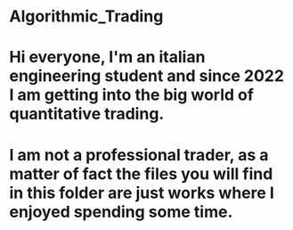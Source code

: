 # Algorithmic_Trading

# Hi everyone, I'm an italian engineering student and since 2022 I am getting into the big world of quantitative trading.

# I am not a professional trader, as a matter of fact the files you will find in this folder are just works where I enjoyed spending some time.
